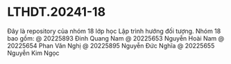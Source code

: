 # LTHDT.20241-18
Đây là repository của nhóm 18 lớp học Lập trình hướng đối tượng. Nhóm 18 bao gồm:
@ 20225893	Đinh Quang Nam
@ 20225653	Nguyễn Hoài Nam
@ 20225654	Phan Văn Nghị
@ 20225895	Nguyễn Đức Nghĩa
@ 20225655	Nguyễn Kim Ngọc
